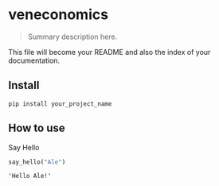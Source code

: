 # veneconomics
> Summary description here.


This file will become your README and also the index of your documentation.

## Install

`pip install your_project_name`

## How to use

Say Hello

```python
say_hello("Ale")
```




    'Hello Ale!'


